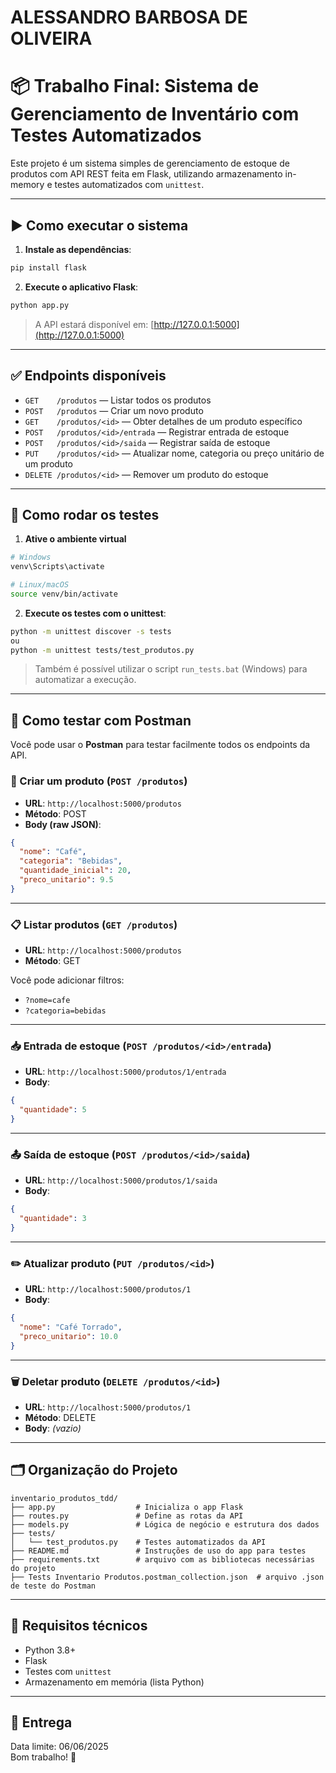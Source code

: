 
# ALESSANDRO BARBOSA DE OLIVEIRA
# 📦 Trabalho Final: Sistema de Gerenciamento de Inventário com Testes Automatizados

Este projeto é um sistema simples de gerenciamento de estoque de produtos com API REST feita em Flask, utilizando armazenamento in-memory e testes automatizados com `unittest`.

---

## ▶️ Como executar o sistema

1. **Instale as dependências**:

```bash
pip install flask
```

2. **Execute o aplicativo Flask**:

```bash
python app.py
```

> A API estará disponível em: [http://127.0.0.1:5000](http://127.0.0.1:5000)

---

## ✅ Endpoints disponíveis

- `GET    /produtos` — Listar todos os produtos  
- `POST   /produtos` — Criar um novo produto  
- `GET    /produtos/<id>` — Obter detalhes de um produto específico  
- `POST   /produtos/<id>/entrada` — Registrar entrada de estoque  
- `POST   /produtos/<id>/saida` — Registrar saída de estoque  
- `PUT    /produtos/<id>` — Atualizar nome, categoria ou preço unitário de um produto  
- `DELETE /produtos/<id>` — Remover um produto do estoque  

---

## 🧪 Como rodar os testes

1. **Ative o ambiente virtual**

```bash
# Windows
venv\Scripts\activate

# Linux/macOS
source venv/bin/activate
```

2. **Execute os testes com o unittest**:

```bash
python -m unittest discover -s tests
ou
python -m unittest tests/test_produtos.py
```

> Também é possível utilizar o script `run_tests.bat` (Windows) para automatizar a execução.

---

## 🔬 Como testar com Postman

Você pode usar o **Postman** para testar facilmente todos os endpoints da API.

### 📁 Criar um produto (`POST /produtos`)

- **URL**: `http://localhost:5000/produtos`
- **Método**: POST
- **Body (raw JSON)**:
```json
{
  "nome": "Café",
  "categoria": "Bebidas",
  "quantidade_inicial": 20,
  "preco_unitario": 9.5
}
```

---

### 📋 Listar produtos (`GET /produtos`)

- **URL**: `http://localhost:5000/produtos`
- **Método**: GET

Você pode adicionar filtros:
- `?nome=cafe`
- `?categoria=bebidas`

---

### 📥 Entrada de estoque (`POST /produtos/<id>/entrada`)

- **URL**: `http://localhost:5000/produtos/1/entrada`
- **Body**:
```json
{
  "quantidade": 5
}
```

---

### 📤 Saída de estoque (`POST /produtos/<id>/saida`)

- **URL**: `http://localhost:5000/produtos/1/saida`
- **Body**:
```json
{
  "quantidade": 3
}
```

---

### ✏️ Atualizar produto (`PUT /produtos/<id>`)

- **URL**: `http://localhost:5000/produtos/1`
- **Body**:
```json
{
  "nome": "Café Torrado",
  "preco_unitario": 10.0
}
```

---

### 🗑️ Deletar produto (`DELETE /produtos/<id>`)

- **URL**: `http://localhost:5000/produtos/1`
- **Método**: DELETE
- **Body**: *(vazio)*

---

## 🗂️ Organização do Projeto

```
inventario_produtos_tdd/
├── app.py                  # Inicializa o app Flask
├── routes.py               # Define as rotas da API
├── models.py               # Lógica de negócio e estrutura dos dados
├── tests/
│   └── test_produtos.py    # Testes automatizados da API
├── README.md               # Instruções de uso do app para testes
├── requirements.txt        # arquivo com as bibliotecas necessárias do projeto
├── Tests Inventario Produtos.postman_collection.json  # arquivo .json de teste do Postman
```

---

## 🚀 Requisitos técnicos

- Python 3.8+
- Flask
- Testes com `unittest`
- Armazenamento em memória (lista Python)

---

## 📅 Entrega

Data limite: 06/06/2025  
Bom trabalho! 💪
